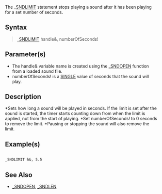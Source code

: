 The [_SNDLIMIT](_SNDLIMIT) statement stops playing a sound after it has been playing for a set number of seconds. 


## Syntax

>  [_SNDLIMIT](_SNDLIMIT) handle&, numberOfSeconds!


## Parameter(s)

* The handle& variable name is created using the [_SNDOPEN](_SNDOPEN) function from a loaded sound file.
* numberOfSeconds! is a [SINGLE](SINGLE) value of seconds that the sound will play.


## Description

*Sets how long a sound will be played in seconds. If the limit is set after the sound is started, the timer starts counting down from when the limit is applied, not from the start of playing.
*Set numberOfSeconds! to 0 seconds to remove the limit.
*Pausing or stopping the sound will also remove the limit.


## Example(s)


```vb

_SNDLIMIT h&, 5.5 

```


## See Also

* [_SNDOPEN](_SNDOPEN), [_SNDLEN](_SNDLEN)





